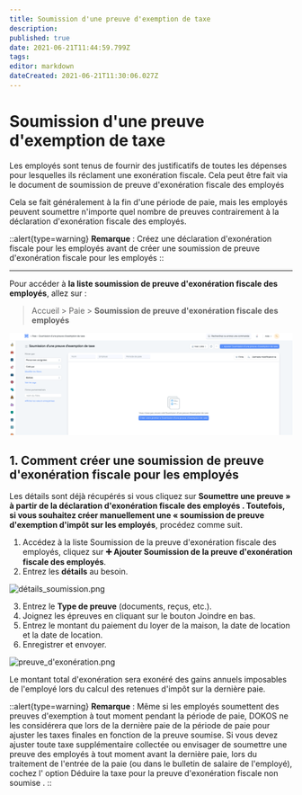 ```yaml
---
title: Soumission d'une preuve d'exemption de taxe
description: 
published: true
date: 2021-06-21T11:44:59.799Z
tags: 
editor: markdown
dateCreated: 2021-06-21T11:30:06.027Z
---
```


# Soumission d'une preuve d'exemption de taxe

Les employés sont tenus de fournir des justificatifs de toutes les dépenses pour lesquelles ils réclament une exonération fiscale. Cela peut être fait via le document de soumission de preuve d'exonération fiscale des employés

Cela se fait généralement à la fin d'une période de paie, mais les employés peuvent soumettre n'importe quel nombre de preuves contrairement à la déclaration d'exonération fiscale des employés.

::alert{type=warning}
**Remarque** : Créez une déclaration d'exonération fiscale pour les employés avant de créer une soumission de preuve d'exonération fiscale pour les employés
::

---

Pour accéder à **la liste soumission de preuve d'exonération fiscale des employés**, allez sur :

> Accueil > Paie > **Soumission de preuve d'exonération fiscale des employés**

![liste_soumission_preuve_d'exemption_de_taxe.png](/content/payroll/employee-tax-exemption-proof-submission/liste_soumission_preuve_d'exemption_de_taxe.png)

## 1. Comment créer une soumission de preuve d'exonération fiscale pour les employés

Les détails sont déjà récupérés si vous cliquez sur **Soumettre une preuve » à partir de la déclaration d'exonération fiscale des employés . Toutefois, si vous souhaitez créer manuellement une « soumission de preuve d'exemption d'impôt sur les employés**, procédez comme suit.

1. Accédez à la liste Soumission de la preuve d'exonération fiscale des employés, cliquez sur **:heavy_plus_sign: Ajouter Soumission de la preuve d'exonération fiscale des employés**.
2. Entrez les **détails** au besoin.

![détails_soumission.png](/content/payroll/employee-tax-exemption-proof-submission/détails_soumission.png)

3. Entrez le **Type de preuve** (documents, reçus, etc.).
4. Joignez les épreuves en cliquant sur le bouton Joindre en bas.
5. Entrez le montant du paiement du loyer de la maison, la date de location et la date de location.
6. Enregistrer et envoyer.

![preuve_d'exonération.png](/content/payroll/employee-tax-exemption-proof-submission/preuve_d'exonération.png)

Le montant total d'exonération sera exonéré des gains annuels imposables de l'employé lors du calcul des retenues d'impôt sur la dernière paie.

::alert{type=warning}
**Remarque** : Même si les employés soumettent des preuves d'exemption à tout moment pendant la période de paie, DOKOS ne les considérera que lors de la dernière paie de la période de paie pour ajuster les taxes finales en fonction de la preuve soumise. Si vous devez ajuster toute taxe supplémentaire collectée ou envisager de soumettre une preuve des employés à tout moment avant la dernière paie, lors du traitement de l'entrée de la paie (ou dans le bulletin de salaire de l'employé), cochez l' option Déduire la taxe pour la preuve d'exonération fiscale non soumise .
::